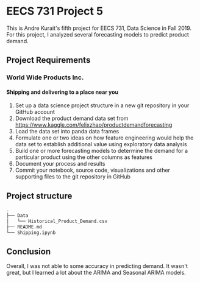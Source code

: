 # EECS 731 Project 5

This is Andre Kurait's fifth project for EECS 731, Data Science in Fall 2019.
For this project, I analyzed several forecasting models to predict product demand.

## Project Requirements
### World Wide Products Inc.
#### Shipping and delivering to a place near you
1. Set up a data science project structure in a new git repository in your GitHub account
2. Download the product demand data set from https://www.kaggle.com/felixzhao/productdemandforecasting 
3. Load the data set into panda data frames
4. Formulate one or two ideas on how feature engineering would help the data set to establish additional value using exploratory data analysis
5. Build one or more forecasting models to determine the demand for a particular product using the other columns as features
6. Document your process and results
7. Commit your notebook, source code, visualizations and other supporting files to the git repository in GitHub


## Project structure
```bash
.
├── Data
│   └── Historical_Product_Demand.csv
├── README.md
└── Shipping.ipynb
```

## Conclusion
Overall, I was not able to some accuracy in predicting demand. It wasn't great, but I learned a lot about the ARIMA and Seasonal ARIMA models.